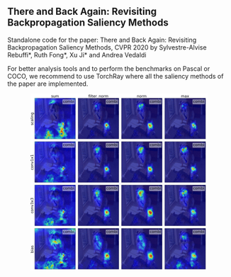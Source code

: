 ## There and Back Again: Revisiting Backpropagation Saliency Methods

Standalone code for the paper: There and Back Again: Revisiting Backpropagation Saliency Methods, CVPR 2020 by Sylvestre-Alvise Rebuffi*, Ruth Fong*, Xu Ji* and Andrea Vedaldi

For better analysis tools and to perform the benchmarks on Pascal or COCO, we recommend to use TorchRay where all the saliency methods of the paper are implemented.

<p align="center">
  <img src="bla.gif">
</p>
